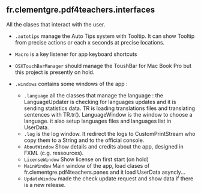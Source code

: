 ## fr.clementgre.pdf4teachers.interfaces

All the clases that interact with the user.

- ``.autotips`` manage the Auto Tips system with Tooltip. It can show Tooltip from precise actions or each x seconds at
  precise locations.

- ``Macro`` is a key listener for app keyboard shortcuts

- ``OSXTouchBarManager`` should manage the ToushBar for Mac Book Pro but this project is presently on hold.

- ``.windows`` contains some windows of the app :
    - ``.language`` all the classes that manage the language : the LanguageUpdater is checking for languages updates and
      it is sending statistics data. TR is loading translations files and translating sentences with TR.tr().
      LanguageWindow is the window to choose a language. it also setup languages files and languages list in UserData.
    - ``.log`` is the log window. It redirect the logs to CustomPrintStream who copy them to a String and to the
      official console.
    - ``AboutWindow`` Show details and credits about the app, designed in FXML (c.g. ressources).
    - ``LicenseWindow`` Show license on first start (on hold)
    - ``MainWindow`` Main window of the app, load clases of fr.clementgre.pdf4teachers.panes and it load UserData
      asyncly...
    - ``UpdateWindow`` made the check update request and show data if there is a new release.